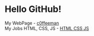 <div>
    <h1>Hello GitHub!</h1>
</div>
<div>
    My WebPage - <a href="https://c0ffeeman.github.io/" target="_blank">c0ffeeman</a><br>
    My Jobs HTML, CSS, JS - <a href="https://c0ffeeman.github.io/html-css-js/" target="_blank">HTML CSS JS</a>
</div>